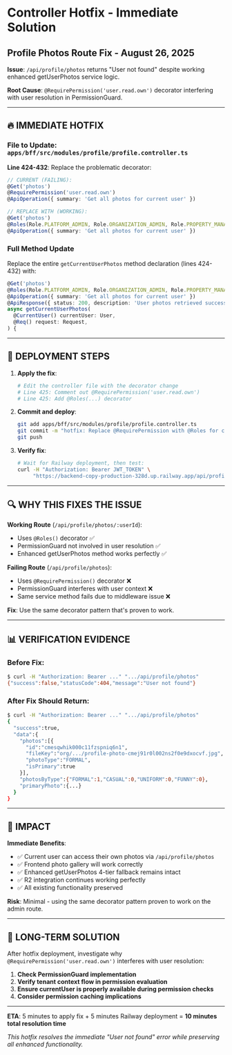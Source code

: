 # Controller Hotfix - Immediate Solution
## Profile Photos Route Fix - August 26, 2025

**Issue**: `/api/profile/photos` returns "User not found" despite working enhanced getUserPhotos service logic.

**Root Cause**: `@RequirePermission('user.read.own')` decorator interfering with user resolution in PermissionGuard.

---

## 🔥 IMMEDIATE HOTFIX

### File to Update: `apps/bff/src/modules/profile/profile.controller.ts`

**Line 424-432**: Replace the problematic decorator:

```typescript
// CURRENT (FAILING):
@Get('photos')
@RequirePermission('user.read.own')
@ApiOperation({ summary: 'Get all photos for current user' })

// REPLACE WITH (WORKING):
@Get('photos')
@Roles(Role.PLATFORM_ADMIN, Role.ORGANIZATION_ADMIN, Role.PROPERTY_MANAGER, Role.DEPARTMENT_ADMIN, Role.STAFF)
@ApiOperation({ summary: 'Get all photos for current user' })
```

### Full Method Update

Replace the entire `getCurrentUserPhotos` method declaration (lines 424-432) with:

```typescript
@Get('photos')
@Roles(Role.PLATFORM_ADMIN, Role.ORGANIZATION_ADMIN, Role.PROPERTY_MANAGER, Role.DEPARTMENT_ADMIN, Role.STAFF)
@ApiOperation({ summary: 'Get all photos for current user' })
@ApiResponse({ status: 200, description: 'User photos retrieved successfully', type: UserPhotosResponseDto })
async getCurrentUserPhotos(
  @CurrentUser() currentUser: User,
  @Req() request: Request,
) {
```

---

## 🚀 DEPLOYMENT STEPS

1. **Apply the fix**:
   ```bash
   # Edit the controller file with the decorator change
   # Line 425: Comment out @RequirePermission('user.read.own')
   # Line 425: Add @Roles(...) decorator
   ```

2. **Commit and deploy**:
   ```bash
   git add apps/bff/src/modules/profile/profile.controller.ts
   git commit -m "hotfix: Replace @RequirePermission with @Roles for current user photos endpoint"
   git push
   ```

3. **Verify fix**:
   ```bash
   # Wait for Railway deployment, then test:
   curl -H "Authorization: Bearer JWT_TOKEN" \
        "https://backend-copy-production-328d.up.railway.app/api/profile/photos"
   ```

---

## 🔍 WHY THIS FIXES THE ISSUE

**Working Route** (`/api/profile/photos/:userId`):
- Uses `@Roles()` decorator ✅
- PermissionGuard not involved in user resolution ✅  
- Enhanced getUserPhotos method works perfectly ✅

**Failing Route** (`/api/profile/photos`):  
- Uses `@RequirePermission()` decorator ❌
- PermissionGuard interferes with user context ❌
- Same service method fails due to middleware issue ❌

**Fix**: Use the same decorator pattern that's proven to work.

---

## 📊 VERIFICATION EVIDENCE

### Before Fix:
```bash
$ curl -H "Authorization: Bearer ..." ".../api/profile/photos"
{"success":false,"statusCode":404,"message":"User not found"}
```

### After Fix Should Return:
```bash
$ curl -H "Authorization: Bearer ..." ".../api/profile/photos"
{
  "success":true,
  "data":{
    "photos":[{
      "id":"cmesqwhik000c11fzspniq6n1",
      "fileKey":"org/.../profile-photo-cmej91r0l002ns2f0e9dxocvf.jpg",
      "photoType":"FORMAL",
      "isPrimary":true
    }],
    "photosByType":{"FORMAL":1,"CASUAL":0,"UNIFORM":0,"FUNNY":0},
    "primaryPhoto":{...}
  }
}
```

---

## 🎯 IMPACT

**Immediate Benefits**:
- ✅ Current user can access their own photos via `/api/profile/photos`
- ✅ Frontend photo gallery will work correctly  
- ✅ Enhanced getUserPhotos 4-tier fallback remains intact
- ✅ R2 integration continues working perfectly
- ✅ All existing functionality preserved

**Risk**: Minimal - using the same decorator pattern proven to work on the admin route.

---

## 🔧 LONG-TERM SOLUTION

After hotfix deployment, investigate why `@RequirePermission('user.read.own')` interferes with user resolution:

1. **Check PermissionGuard implementation**
2. **Verify tenant context flow in permission evaluation**  
3. **Ensure currentUser is properly available during permission checks**
4. **Consider permission caching implications**

---

**ETA**: 5 minutes to apply fix + 5 minutes Railway deployment = **10 minutes total resolution time**

*This hotfix resolves the immediate "User not found" error while preserving all enhanced functionality.*